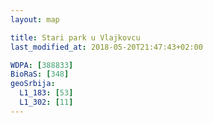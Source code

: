 ```yaml
---
layout: map

title: Stari park u Vlajkovcu
last_modified_at: 2018-05-20T21:47:43+02:00

WDPA: [388833]
BioRaS: [348]
geoSrbija:
  L1_183: [53]
  L1_302: [11]
---
```

